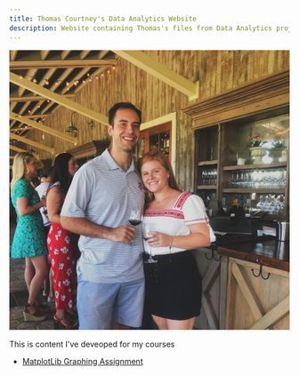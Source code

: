 ```yaml
---
title: Thomas Courtney's Data Analytics Website
description: Website containing Thomas's files from Data Analytics projects
---
```


![My Picture](pics/TCCC.jpg)

This is content I've deveoped for my courses
- [MatplotLib Graphing Assignment](/MatplotLib/index.md)
